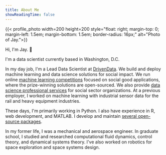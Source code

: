 ```yaml
---
title: About Me
showReadingTime: false
---
```


{{< profile_photo width=200 height=200 style="float: right; margin-top: 0; margin-left: 1.5em; margin-bottom: 1.5em; border-radius: 16px;" alt="Photo of Jay.">}}

Hi, I'm Jay. :wave:

I'm a data scientist currently based in Washington, D.C.

In my day job, I'm a Lead Data Scientist at [DrivenData](https://www.drivendata.org). We build and deploy machine learning and data science solutions for social impact. We run online [machine learning competitions](https://drivendata.org/competitions) focused on social good applications, where the prize-winning solutions are open-sourced. We also provide [data science professional services](https://drivendata.co/) for social sector organizations. At a previous employer, I worked on machine learning with industrial sensor data for the rail and heavy equipment industries.

These days, I'm primarily working in Python. I also have experience in R, web development, and MATLAB. I develop and maintain [several open-source packages](https://github.com/jayqi).

In my former life, I was a mechanical and aerospace engineer. In graduate school, I studied and researched computational fluid dynamics, control theory, and dynamical systems theory. I've also worked on robotics for space exploration and space systems design.
